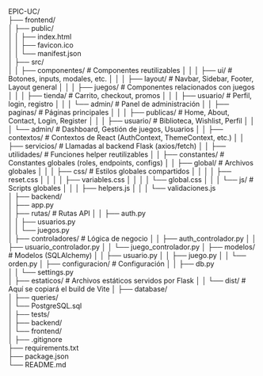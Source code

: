 EPIC-UC/                          
├── frontend/                     
│   ├── public/                   
│   │   ├── index.html            
│   │   ├── favicon.ico           
│   │   └── manifest.json         
│   ├── src/                      
│   │   ├── componentes/          # Componentes reutilizables
│   │   │   ├── ui/               # Botones, inputs, modales, etc.
│   │   │   ├── layout/           # Navbar, Sidebar, Footer, Layout general
│   │   │   ├── juegos/           # Componentes relacionados con juegos
│   │   │   ├── tienda/           # Carrito, checkout, promos
│   │   │   ├── usuario/          # Perfil, login, registro
│   │   │   └── admin/            # Panel de administración
│   │   ├── paginas/              # Páginas principales
│   │   │   ├── publicas/         # Home, About, Contact, Login, Register
│   │   │   ├── usuario/          # Biblioteca, Wishlist, Perfil
│   │   │   └── admin/            # Dashboard, Gestión de juegos, Usuarios
│   │   ├── contextos/            # Contextos de React (AuthContext, ThemeContext, etc.)
│   │   ├── servicios/            # Llamadas al backend Flask (axios/fetch)
│   │   ├── utilidades/           # Funciones helper reutilizables
│   │   ├── constantes/           # Constantes globales (roles, endpoints, configs)
│   │   ├── global/               # Archivos globales
│   │   │   ├── css/              # Estilos globales compartidos
│   │   │   │   ├── reset.css
│   │   │   │   ├── variables.css
│   │   │   │   └── global.css
│   │   │   └── js/               # Scripts globales
│   │   │       ├── helpers.js
│   │   │       └── validaciones.js            
│
├── backend/                      
│   ├── app.py                    
│   ├── rutas/                    # Rutas API
│   │   ├── auth.py               
│   │   ├── usuarios.py           
│   │   └── juegos.py             
│   ├── controladores/            # Lógica de negocio
│   │   ├── auth_controlador.py
│   │   ├── usuario_controlador.py
│   │   └── juego_controlador.py
│   ├── modelos/                  # Modelos (SQLAlchemy)
│   │   ├── usuario.py
│   │   ├── juego.py
│   │   └── orden.py
│   ├── configuracion/            # Configuración
│   │   ├── db.py                 
│   │   └── settings.py           
│   ├── estaticos/                # Archivos estáticos servidos por Flask
│   │   └── dist/                 # Aquí se copiará el build de Vite
│
├── database/                     
│   ├── queries/                  
│   └── PostgreSQL.sql               
│
├── tests/                        
│   ├── backend/                  
│   └── frontend/                 
│
├── .gitignore                    
├── requirements.txt              
├── package.json                  
└── README.md                     
